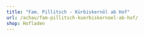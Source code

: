 ```yaml
---
title: "Fam. Pillitsch - Kürbiskernöl ab Hof"
url: /achau/fam-pillitsch-kuerbiskernoel-ab-hof/
shop: Hofladen
---
```

